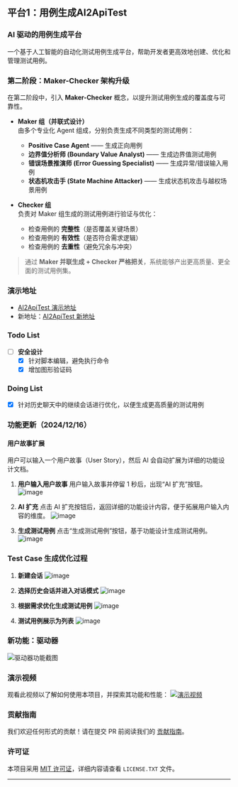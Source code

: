 ## 平台1：用例生成**AI2ApiTest**

### **AI 驱动的用例生成平台**

一个基于人工智能的自动化测试用例生成平台，帮助开发者更高效地创建、优化和管理测试用例。
### **第二阶段：Maker-Checker 架构升级**

在第二阶段中，引入 **Maker-Checker** 概念，以提升测试用例生成的覆盖度与可靠性。

- **Maker 组（并联式设计）**  
  由多个专业化 Agent 组成，分别负责生成不同类型的测试用例：  
  - **Positive Case Agent** —— 生成正向用例  
  - **边界值分析师 (Boundary Value Analyst)** —— 生成边界值测试用例  
  - **错误场景推演师 (Error Guessing Specialist)** —— 生成异常/错误输入用例  
  - **状态机攻击手 (State Machine Attacker)** —— 生成状态机攻击与越权场景用例  

- **Checker 组**  
  负责对 Maker 组生成的测试用例进行验证与优化：  
  - 检查用例的 **完整性**（是否覆盖关键场景）  
  - 检查用例的 **有效性**（是否符合需求逻辑）  
  - 检查用例的 **去重性**（避免冗余与冲突）  

> 通过 **Maker 并联生成 + Checker 严格把关**，系统能够产出更高质量、更全面的测试用例集。

### **演示地址**
- [AI2ApiTest 演示地址](http://134.175.222.87:5016/)
- 新地址：[AI2ApiTest 新地址](http://134.175.222.87:5006/)

### **Todo List**
- [ ] **安全设计**
  - [x] 针对脚本编辑，避免执行命令
  - [x] 增加图形验证码

### **Doing List**
- [x] 针对历史聊天中的继续会话进行优化，以便生成更高质量的测试用例


### **功能更新（2024/12/16）**
#### **用户故事扩展**
用户可以输入一个用户故事（User Story），然后 AI 会自动扩展为详细的功能设计文档。

1. **用户输入用户故事**
   用户输入故事并停留 1 秒后，出现“AI 扩充”按钮。
   ![image](https://github.com/user-attachments/assets/b2f8acbf-685c-48b4-ae6a-7dab6b860d0a)

2. **AI 扩充**
   点击 AI 扩充按钮后，返回详细的功能设计内容，便于拓展用户输入内容的维度。
   ![image](https://github.com/user-attachments/assets/986e230c-df94-4f99-ac69-1934823e202d)

3. **生成测试用例**
   点击“生成测试用例”按钮，基于功能设计生成测试用例。
   ![image](https://github.com/user-attachments/assets/7535bfab-ac43-48d3-83ea-4a0e1f37b1de)

### **Test Case 生成优化过程**
1. **新建会话**
   ![image](https://github.com/user-attachments/assets/72bd9f56-d79d-4458-9cac-2efc95866ac3)

2. **选择历史会话并进入对话模式**
   ![image](https://github.com/user-attachments/assets/51c64af1-3192-43f6-8820-ea6a3a8dc3f9)

3. **根据需求优化生成测试用例**
   ![image](https://github.com/user-attachments/assets/3fc876da-177b-4a7e-9361-2bd66980fb0d)

4. **测试用例展示为列表**
   ![image](https://github.com/user-attachments/assets/bf289ca3-a5fe-458c-add0-48bfce1c85e4)
   
### **新功能：驱动器**
![驱动器功能截图](https://github.com/user-attachments/assets/4604eac9-442b-4f3d-84da-69d6284052c4)


### **演示视频**
观看此视频以了解如何使用本项目，并探索其功能和性能：
[![演示视频](https://img.youtube.com/vi/eSo_Ur-X9KE/0.jpg)](https://youtu.be/eSo_Ur-X9KE)


### **贡献指南**
我们欢迎任何形式的贡献！请在提交 PR 前阅读我们的 [贡献指南](CONTRIBUTING.md)。

### **许可证**
本项目采用 [MIT 许可证](LICENSE.TXT)，详细内容请查看 `LICENSE.TXT` 文件。

 -----------------------------------------------------------------------
 

